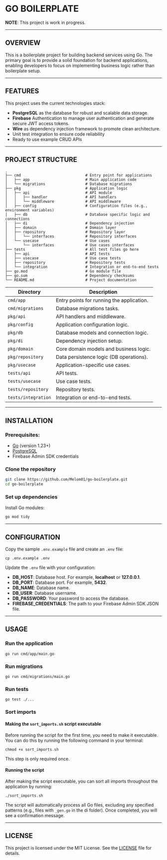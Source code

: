 # GO BOILERPLATE

**NOTE**: This project is work in progress.

---

## OVERVIEW

This is a boilerplate project for building backend services using Go. The primary goal is to provide a solid foundation 
for backend applications, enabling developers to focus on implementing business logic rather than boilerplate setup.

---

## FEATURES

This project uses the current technologies stack:

- **PostgreSQL** as the database for robust and scalable data storage.
- **Firebase** Authentication to manage user authentication and generate secure JWT access tokens.
- **Wire** as dependency injection framework to promote clean architecture.
- Unit test integration to ensure code reliability
- Ready to use example CRUD APIs

---

## PROJECT STRUCTURE

```
.
├── cmd                             # Entry point for applications
│   ├── app                         # Main application code
│   └── migrations                  # Database migrations
├── pkg                             # Application logic
│   ├── api                         # API module
│   │   ├── handler                 # API handlers
│   │   └── middleware              # API middleware
│   ├── config                      # Configuration files (e.g., environment variables)
│   ├── db                          # Database specific logic and connections
│   ├── di                          # Dependency injection  
│   ├── domain                      # Domain layer
│   ├── repository                  # Repository layer  
│   │   └── interfaces              # Repository interfaces
│   └── usecase                     # Use cases  
│       └── interfaces              # Use cases interfaces 
├── tests                           # All test files go here
│   ├── api                         # API tests
│   ├── usecase                     # Use case tests
│   ├── repository                  # Repository tests
│   └── integration                 # Integration or end-to-end tests
├── go.mod                          # Go module file
├── go.sum                          # Dependency checksums
└── README.md                       # Project documentation
```

| Directory           | Description                               |
|---------------------|-------------------------------------------|
| `cmd/app`           | Entry points for running the application. |
| `cmd/migrations`    | Database migrations tasks.                |
| `pkg/api`           | API handlers and middleware.              |
| `pkg/config`        | Application configuration logic.          |
| `pkg/db`            | Database models and connection logic.     |
| `pkg/di`            | Dependency injection setup.               |
| `pkg/domain`        | Core domain models and business logic.    |
| `pkg/repository`    | Data persistence logic (DB operations).   |
| `pkg/usecase`       | Application-specific use cases.           |
| `tests/api`         | API tests.                                |
| `tests/usecase`     | Use case tests.                           |
| `tests/repository`  | Repository tests.                         |
| `tests/integration` | Integration or end-to-end tests.          |

---

## INSTALLATION

### Prerequisites:

- [Go](https://golang.org/dl/) (version 1.23+)
- [PostgreSQL](https://www.postgresql.org/)
- Firebase Admin SDK credentials

### Clone the repository

```bash
git clone https://github.com/Melom01/go-boilerplate.git
cd go-boilerplate
```

### Set up dependencies
Install Go modules:

```bash
go mod tidy
```

---

## CONFIGURATION

Copy the sample `.env.example` file and create an `.env` file:

```shell
cp .env.example .env
```

Update the `.env` file with your configuration:
- **DB_HOST**: Database host. For example, **localhost** or **127.0.0.1**.
- **DB_PORT**: Database port. For example, **5432**.
- **DB_NAME**: Database name.
- **DB_USER**: Database username.
- **DB_PASSWORD**: Your password to access the database.
- **FIREBASE_CREDENTIALS**: The path to your Firebase Admin SDK JSON file.

---

## USAGE

### Run the application

```shell
go run cmd/app/main.go
```

### Run migrations

```shell
go run cmd/migrations/main.go
```

### Run tests

```shell
go test ./...
```

### Sort imports
#### Making the `sort_imports.sh` script executable

Before running the script for the first time, you need to make it executable. You can do this by running the following command in your terminal:
```shell
chmod +x sort_imports.sh
```
This step is only required once.

#### Running the script
After making the script executable, you can sort all imports throughout the application by running:
```shell
./sort_imports.sh
```
The script will automatically process all Go files, excluding any specified patterns (e.g., files with `_gen.go` in the di folder).
Once completed, you will see a confirmation message.

---

## LICENSE

This project is licensed under the MIT License. See the [LICENSE](LICENSE) file for details.
